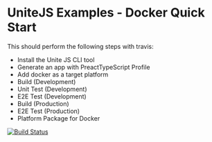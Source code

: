 # UniteJS Examples - Docker Quick Start

This should perform the following steps with travis:

* Install the Unite JS CLI tool
* Generate an app with PreactTypeScript Profile
* Add docker as a target platform
* Build (Development)
* Unit Test (Development)
* E2E Test (Development)
* Build (Production)
* E2E Test (Production)
* Platform Package for Docker

[![Build Status][travis-image]][travis-url]

[travis-url]: https://travis-ci.org/unitejs-examples/docker-quickstart/
[travis-image]: http://img.shields.io/travis/unitejs-examples/docker-quickstart/master.svg?style=flat
